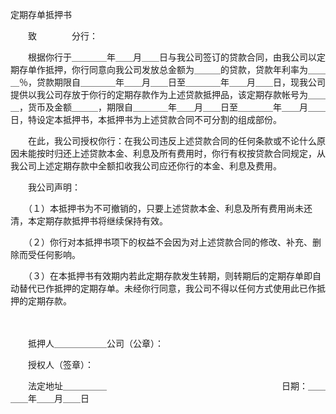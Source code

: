



定期存单抵押书



 

　　致　　　　分行：

　　根据你行于＿＿＿＿年＿＿月＿＿日与我公司签订的贷款合同，由我公司以定期存单作抵押，你行同意向我公司发放总金额为＿＿＿的贷款，贷款年利率为＿＿＿％，贷款期限自＿＿＿＿年＿＿月＿＿日至＿＿＿＿年＿＿月＿＿日，现我公司提供以我公司存放于你行的定期存款作为上述贷款抵押品，该定期存款帐号为＿＿＿，货币及金额＿＿＿，期限自＿＿＿＿年＿＿月＿＿日至＿＿＿＿年＿＿月＿＿日，特设定本抵押书，本抵押书为上述贷款合同不可分割的组成部份。

　　在此，我公司授权你行：在我公司违反上述贷款合同的任何条款或不论什么原因未能按时归还上述贷款本金、利息及所有费用时，你行有权按贷款合同规定，从我公司上述定期存款中全额扣收我公司应还你行的本金、利息及费用。

　　我公司声明：

　　（１）本抵押书为不可撤销的，只要上述贷款本金、利息及所有费用尚未还清，本定期存款抵押书将继续保持有效。

　　（２）你行对本抵押书项下的权益不会因为对上述贷款合同的修改、补充、删除而受任何影响。

　　（３）在本抵押书有效期内若此定期存款发生转期，则转期后的定期存单即自动替代已作抵押的定期存单。未经你行同意，我公司不得以任何方式使用此已作抵押的定期存款。

　　

　　抵押人＿＿＿＿＿＿公司（公章）：

　　授权人（签章）：

　　法定地址＿＿＿＿＿　　　　　　　　　　　　　　　　　　　　日期：＿＿＿＿年＿＿月＿＿日
